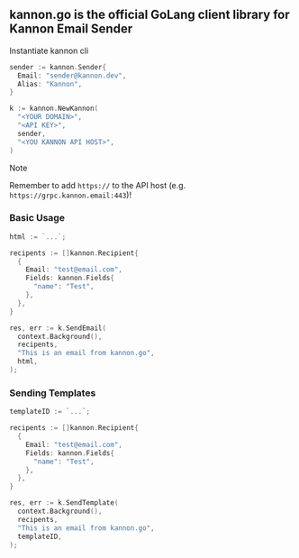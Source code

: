 ## kannon.go is the official GoLang client library for Kannon Email Sender

Instantiate kannon cli

```go
sender := kannon.Sender{
  Email: "sender@kannon.dev",
  Alias: "Kannon",
}

k := kannon.NewKannon(
  "<YOUR DOMAIN>",
  "<API KEY>",
  sender,
  "<YOU KANNON API HOST>",
)
```

> [!NOTE]
> Remember to add `https://` to the API host (e.g. `https://grpc.kannon.email:443`)!
### Basic Usage

```go
html := `...`;

recipents := []kannon.Recipient{
  {
    Email: "test@email.com",
    Fields: kannon.Fields{
      "name": "Test",
    },
  },
}

res, err := k.SendEmail(
  context.Background(),
  recipents,
  "This is an email from kannon.go",
  html,
);
```

### Sending Templates

```go
templateID := `...`;

recipents := []kannon.Recipient{
  {
    Email: "test@email.com",
    Fields: kannon.Fields{
      "name": "Test",
    },
  },
}

res, err := k.SendTemplate(
  context.Background(),
  recipents,
  "This is an email from kannon.go",
  templateID,
);
```
